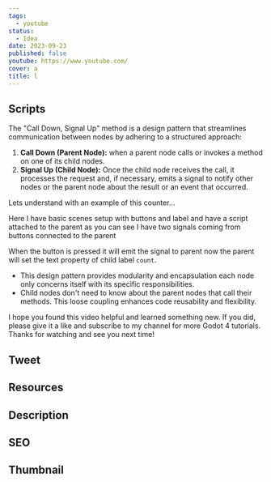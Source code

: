 ```yaml
---
tags:
  - youtube
status:
  - Idea
date: 2023-09-23
published: false
youtube: https://www.youtube.com/
cover: a
title: l
---
```

## Scripts

The "Call Down, Signal Up" method is a design pattern that streamlines communication between nodes by adhering to a structured approach:

1. **Call Down (Parent Node):** when a parent node calls or invokes a method on one of its child nodes.
2. **Signal Up (Child Node):** Once the child node receives the call, it processes the request and, if necessary, emits a signal to notify other nodes or the parent node about the result or an event that occurred.

Lets understand with an example of this counter...

Here I have basic scenes setup with buttons and label and have a script attached to the parent as you can see I have two signals coming from buttons connected to the parent 

When the button is pressed it will emit the signal to parent now the parent will set the text property of child label `count`.

- This design pattern provides modularity and encapsulation each node only concerns itself with its specific responsibilities. 
- Child nodes don't need to know about the parent nodes that call their methods. This loose coupling enhances code reusability and flexibility.

I hope you found this video helpful and learned something new. If you did, please give it a like and subscribe to my channel for more Godot 4 tutorials. Thanks for watching and see you next time!

## Tweet
## Resources


## Description


## SEO


## Thumbnail

